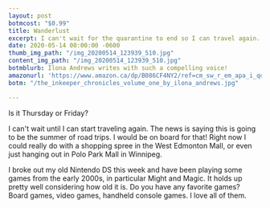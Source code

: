 ```yaml
---
layout: post
botmcost: "$0.99"
title: Wanderlust
excerpt: I can't wait for the quarantine to end so I can travel again.
date: 2020-05-14 00:00:00 -0600
thumb_img_path: "/img_20200514_123939_510.jpg"
content_img_path: "/img_20200514_123939_510.jpg"
botmblurb: Ilona Andrews writes with such a compelling voice!
amazonurl: 'https://www.amazon.ca/dp/B086CF4NY2/ref=cm_sw_r_em_apa_i_qdzVEbWWZHJ0N '
botm: "/the_inkeeper_chronicles_volume_one_by_ilona_andrews.jpg"

---
```

Is it Thursday or Friday?

I can't wait until I can start traveling again. The news is saying this is going to be the summer of road trips. I would be on board for that! Right now I could really do with a shopping spree in the West Edmonton Mall, or even just hanging out in Polo Park Mall in Winnipeg. 

I broke out my old Nintendo DS this week and have been playing some games from the early 2000s, in particular Might and Magic. It holds up pretty well considering how old it is. Do you have any favorite games? Board games, video games, handheld console games. I love all of them. 